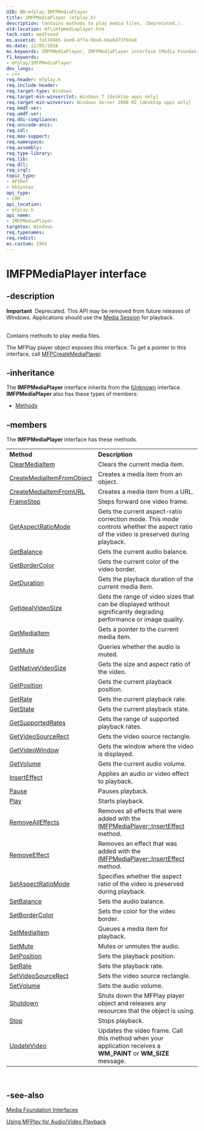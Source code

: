 ```yaml
---
UID: NN:mfplay.IMFPMediaPlayer
title: IMFPMediaPlayer (mfplay.h)
description: Contains methods to play media files. (Deprecated.).
old-location: mf\imfpmediaplayer.htm
tech.root: medfound
ms.assetid: fa57d465-1ee9-4f7a-9be8-66a6d73f65e8
ms.date: 12/05/2018
ms.keywords: IMFPMediaPlayer, IMFPMediaPlayer interface [Media Foundation], IMFPMediaPlayer interface [Media Foundation],described, mf.imfpmediaplayer, mfplay/IMFPMediaPlayer
f1_keywords:
- mfplay/IMFPMediaPlayer
dev_langs:
- c++
req.header: mfplay.h
req.include-header: 
req.target-type: Windows
req.target-min-winverclnt: Windows 7 [desktop apps only]
req.target-min-winversvr: Windows Server 2008 R2 [desktop apps only]
req.kmdf-ver: 
req.umdf-ver: 
req.ddi-compliance: 
req.unicode-ansi: 
req.idl: 
req.max-support: 
req.namespace: 
req.assembly: 
req.type-library: 
req.lib: 
req.dll: 
req.irql: 
topic_type:
- APIRef
- kbSyntax
api_type:
- COM
api_location:
- mfplay.h
api_name:
- IMFPMediaPlayer
targetos: Windows
req.typenames: 
req.redist: 
ms.custom: 19H1
---
```


# IMFPMediaPlayer interface


## -description



<div class="alert"><b>Important</b>  Deprecated. This API may be removed from future releases of Windows. Applications should use the <a href="https://docs.microsoft.com/windows/desktop/medfound/media-session">Media Session</a> for playback.</div>
<div> </div>


Contains methods to play media files.

The MFPlay player object exposes this interface. To get a pointer to this interface, call <a href="https://docs.microsoft.com/windows/desktop/api/mfplay/nf-mfplay-mfpcreatemediaplayer">MFPCreateMediaPlayer</a>.


## -inheritance

The <b xmlns:loc="http://microsoft.com/wdcml/l10n">IMFPMediaPlayer</b> interface inherits from the <a href="https://docs.microsoft.com/windows/desktop/api/unknwn/nn-unknwn-iunknown">IUnknown</a> interface. <b>IMFPMediaPlayer</b> also has these types of members:
<ul>
<li><a href="https://docs.microsoft.com/">Methods</a></li>
</ul>

## -members

The <b>IMFPMediaPlayer</b> interface has these methods.
<table class="members" id="memberListMethods">
<tr>
<th align="left" width="37%">Method</th>
<th align="left" width="63%">Description</th>
</tr>
<tr data="declared;">
<td align="left" width="37%">
<a href="https://docs.microsoft.com/windows/desktop/api/mfplay/nf-mfplay-imfpmediaplayer-clearmediaitem">ClearMediaItem</a>
</td>
<td align="left" width="63%">
Clears the current media item.

</td>
</tr>
<tr data="declared;">
<td align="left" width="37%">
<a href="https://docs.microsoft.com/windows/desktop/api/mfplay/nf-mfplay-imfpmediaplayer-createmediaitemfromobject">CreateMediaItemFromObject</a>
</td>
<td align="left" width="63%">
Creates a media item from an object.

</td>
</tr>
<tr data="declared;">
<td align="left" width="37%">
<a href="https://docs.microsoft.com/windows/desktop/api/mfplay/nf-mfplay-imfpmediaplayer-createmediaitemfromurl">CreateMediaItemFromURL</a>
</td>
<td align="left" width="63%">
Creates a media item from a URL.

</td>
</tr>
<tr data="declared;">
<td align="left" width="37%">
<a href="https://docs.microsoft.com/windows/desktop/api/mfplay/nf-mfplay-imfpmediaplayer-framestep">FrameStep</a>
</td>
<td align="left" width="63%">
Steps forward one video frame.

</td>
</tr>
<tr data="declared;">
<td align="left" width="37%">
<a href="https://docs.microsoft.com/windows/desktop/api/mfplay/nf-mfplay-imfpmediaplayer-getaspectratiomode">GetAspectRatioMode</a>
</td>
<td align="left" width="63%">
Gets the current aspect-ratio correction mode. This mode controls whether the aspect ratio of the video is preserved during playback.

</td>
</tr>
<tr data="declared;">
<td align="left" width="37%">
<a href="https://docs.microsoft.com/windows/desktop/api/mfplay/nf-mfplay-imfpmediaplayer-getbalance">GetBalance</a>
</td>
<td align="left" width="63%">
Gets the current audio balance.

</td>
</tr>
<tr data="declared;">
<td align="left" width="37%">
<a href="https://docs.microsoft.com/windows/desktop/api/mfplay/nf-mfplay-imfpmediaplayer-getbordercolor">GetBorderColor</a>
</td>
<td align="left" width="63%">
Gets the current color of the video border.

</td>
</tr>
<tr data="declared;">
<td align="left" width="37%">
<a href="https://docs.microsoft.com/windows/desktop/api/mfplay/nf-mfplay-imfpmediaplayer-getduration">GetDuration</a>
</td>
<td align="left" width="63%">
Gets the playback duration of the current media item.

</td>
</tr>
<tr data="declared;">
<td align="left" width="37%">
<a href="https://docs.microsoft.com/windows/desktop/api/mfplay/nf-mfplay-imfpmediaplayer-getidealvideosize">GetIdealVideoSize</a>
</td>
<td align="left" width="63%">
Gets the range of video sizes that can be displayed without significantly degrading performance or image quality.

</td>
</tr>
<tr data="declared;">
<td align="left" width="37%">
<a href="https://docs.microsoft.com/windows/desktop/api/mfplay/nf-mfplay-imfpmediaplayer-getmediaitem">GetMediaItem</a>
</td>
<td align="left" width="63%">
Gets a pointer to the current media item.

</td>
</tr>
<tr data="declared;">
<td align="left" width="37%">
<a href="https://docs.microsoft.com/windows/desktop/api/mfplay/nf-mfplay-imfpmediaplayer-getmute">GetMute</a>
</td>
<td align="left" width="63%">
Queries whether the audio is muted.

</td>
</tr>
<tr data="declared;">
<td align="left" width="37%">
<a href="https://docs.microsoft.com/windows/desktop/api/mfplay/nf-mfplay-imfpmediaplayer-getnativevideosize">GetNativeVideoSize</a>
</td>
<td align="left" width="63%">
Gets the size and aspect ratio of the video.

</td>
</tr>
<tr data="declared;">
<td align="left" width="37%">
<a href="https://docs.microsoft.com/windows/desktop/api/mfplay/nf-mfplay-imfpmediaplayer-getposition">GetPosition</a>
</td>
<td align="left" width="63%">
Gets the current playback position.

</td>
</tr>
<tr data="declared;">
<td align="left" width="37%">
<a href="https://docs.microsoft.com/windows/desktop/api/mfplay/nf-mfplay-imfpmediaplayer-getrate">GetRate</a>
</td>
<td align="left" width="63%">
Gets the current playback rate.

</td>
</tr>
<tr data="declared;">
<td align="left" width="37%">
<a href="https://docs.microsoft.com/windows/desktop/api/mfplay/nf-mfplay-imfpmediaplayer-getstate">GetState</a>
</td>
<td align="left" width="63%">
Gets the current playback state.

</td>
</tr>
<tr data="declared;">
<td align="left" width="37%">
<a href="https://docs.microsoft.com/windows/desktop/api/mfplay/nf-mfplay-imfpmediaplayer-getsupportedrates">GetSupportedRates</a>
</td>
<td align="left" width="63%">
Gets the range of supported playback rates.

</td>
</tr>
<tr data="declared;">
<td align="left" width="37%">
<a href="https://docs.microsoft.com/windows/desktop/api/mfplay/nf-mfplay-imfpmediaplayer-getvideosourcerect">GetVideoSourceRect</a>
</td>
<td align="left" width="63%">
Gets the video source rectangle.

</td>
</tr>
<tr data="declared;">
<td align="left" width="37%">
<a href="https://docs.microsoft.com/windows/desktop/api/mfplay/nf-mfplay-imfpmediaplayer-getvideowindow">GetVideoWindow</a>
</td>
<td align="left" width="63%">
Gets the window where the video is displayed.

</td>
</tr>
<tr data="declared;">
<td align="left" width="37%">
<a href="https://docs.microsoft.com/windows/desktop/api/mfplay/nf-mfplay-imfpmediaplayer-getvolume">GetVolume</a>
</td>
<td align="left" width="63%">
Gets the current audio volume.

</td>
</tr>
<tr data="declared;">
<td align="left" width="37%">
<a href="https://docs.microsoft.com/windows/desktop/api/mfplay/nf-mfplay-imfpmediaplayer-inserteffect">InsertEffect</a>
</td>
<td align="left" width="63%">
Applies an audio or video effect to playback.

</td>
</tr>
<tr data="declared;">
<td align="left" width="37%">
<a href="https://docs.microsoft.com/windows/desktop/api/mfplay/nf-mfplay-imfpmediaplayer-pause">Pause</a>
</td>
<td align="left" width="63%">
Pauses playback.

</td>
</tr>
<tr data="declared;">
<td align="left" width="37%">
<a href="https://docs.microsoft.com/windows/desktop/api/mfplay/nf-mfplay-imfpmediaplayer-play">Play</a>
</td>
<td align="left" width="63%">
Starts playback.

</td>
</tr>
<tr data="declared;">
<td align="left" width="37%">
<a href="https://docs.microsoft.com/windows/desktop/api/mfplay/nf-mfplay-imfpmediaplayer-removealleffects">RemoveAllEffects</a>
</td>
<td align="left" width="63%">
Removes all effects that were added with the <a href="https://docs.microsoft.com/windows/desktop/api/mfplay/nf-mfplay-imfpmediaplayer-inserteffect">IMFPMediaPlayer::InsertEffect</a> method.

</td>
</tr>
<tr data="declared;">
<td align="left" width="37%">
<a href="https://docs.microsoft.com/windows/desktop/api/mfplay/nf-mfplay-imfpmediaplayer-removeeffect">RemoveEffect</a>
</td>
<td align="left" width="63%">
Removes an effect that was added with the <a href="https://docs.microsoft.com/windows/desktop/api/mfplay/nf-mfplay-imfpmediaplayer-inserteffect">IMFPMediaPlayer::InsertEffect</a> method.

</td>
</tr>
<tr data="declared;">
<td align="left" width="37%">
<a href="https://docs.microsoft.com/windows/desktop/api/mfplay/nf-mfplay-imfpmediaplayer-setaspectratiomode">SetAspectRatioMode</a>
</td>
<td align="left" width="63%">
Specifies whether the aspect ratio of the video is preserved during playback.

</td>
</tr>
<tr data="declared;">
<td align="left" width="37%">
<a href="https://docs.microsoft.com/windows/desktop/api/mfplay/nf-mfplay-imfpmediaplayer-setbalance">SetBalance</a>
</td>
<td align="left" width="63%">
Sets the audio balance.

</td>
</tr>
<tr data="declared;">
<td align="left" width="37%">
<a href="https://docs.microsoft.com/windows/desktop/api/mfplay/nf-mfplay-imfpmediaplayer-setbordercolor">SetBorderColor</a>
</td>
<td align="left" width="63%">
Sets the color for the video border.

</td>
</tr>
<tr data="declared;">
<td align="left" width="37%">
<a href="https://docs.microsoft.com/windows/desktop/api/mfplay/nf-mfplay-imfpmediaplayer-setmediaitem">SetMediaItem</a>
</td>
<td align="left" width="63%">
Queues a media item for playback.

</td>
</tr>
<tr data="declared;">
<td align="left" width="37%">
<a href="https://docs.microsoft.com/windows/desktop/api/mfplay/nf-mfplay-imfpmediaplayer-setmute">SetMute</a>
</td>
<td align="left" width="63%">
Mutes or unmutes the audio.

</td>
</tr>
<tr data="declared;">
<td align="left" width="37%">
<a href="https://docs.microsoft.com/windows/desktop/api/mfplay/nf-mfplay-imfpmediaplayer-setposition">SetPosition</a>
</td>
<td align="left" width="63%">
Sets the playback position.

</td>
</tr>
<tr data="declared;">
<td align="left" width="37%">
<a href="https://docs.microsoft.com/windows/desktop/api/mfplay/nf-mfplay-imfpmediaplayer-setrate">SetRate</a>
</td>
<td align="left" width="63%">
Sets the playback rate.

</td>
</tr>
<tr data="declared;">
<td align="left" width="37%">
<a href="https://docs.microsoft.com/windows/desktop/api/mfplay/nf-mfplay-imfpmediaplayer-setvideosourcerect">SetVideoSourceRect</a>
</td>
<td align="left" width="63%">
Sets the video source rectangle.

</td>
</tr>
<tr data="declared;">
<td align="left" width="37%">
<a href="https://docs.microsoft.com/windows/desktop/api/mfplay/nf-mfplay-imfpmediaplayer-setvolume">SetVolume</a>
</td>
<td align="left" width="63%">
Sets the audio volume.

</td>
</tr>
<tr data="declared;">
<td align="left" width="37%">
<a href="https://docs.microsoft.com/windows/desktop/api/mfplay/nf-mfplay-imfpmediaplayer-shutdown">Shutdown</a>
</td>
<td align="left" width="63%">
Shuts down the MFPlay player object and releases any resources that the object is using.

</td>
</tr>
<tr data="declared;">
<td align="left" width="37%">
<a href="https://docs.microsoft.com/windows/desktop/api/mfplay/nf-mfplay-imfpmediaplayer-stop">Stop</a>
</td>
<td align="left" width="63%">
Stops playback.

</td>
</tr>
<tr data="declared;">
<td align="left" width="37%">
<a href="https://docs.microsoft.com/windows/desktop/api/mfplay/nf-mfplay-imfpmediaplayer-updatevideo">UpdateVideo</a>
</td>
<td align="left" width="63%">
Updates the video frame. Call this method when your application receives a <b>WM_PAINT</b> or <b>WM_SIZE</b> message.

</td>
</tr>
</table> 


## -see-also




<a href="https://docs.microsoft.com/windows/desktop/medfound/media-foundation-interfaces">Media Foundation Interfaces</a>



<a href="https://docs.microsoft.com/windows/desktop/medfound/using-mfplay-for-audio-video-playback">Using MFPlay for Audio/Video Playback</a>
 

 

